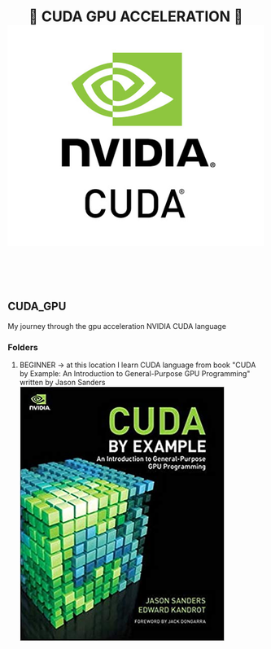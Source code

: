 

<div align="center">
<h1>
 💅 CUDA GPU ACCELERATION 💅 <br>


<a href="https://developer.nvidia.com/cuda-zone">
<img src="REPOSITORY_IMAGES/nvidia_cuda_logo.jpg">
</a>

</h1>
</div>
<br>
<br>
<br>

## CUDA_GPU
My journey through the gpu acceleration NVIDIA CUDA language


### Folders
1. BEGINNER -> at this location I learn CUDA language from book "CUDA by Example: An Introduction to General-Purpose GPU Programming" written by Jason Sanders <br />
![alt text](REPOSITORY_IMAGES/cuda_book_sanders.png)
